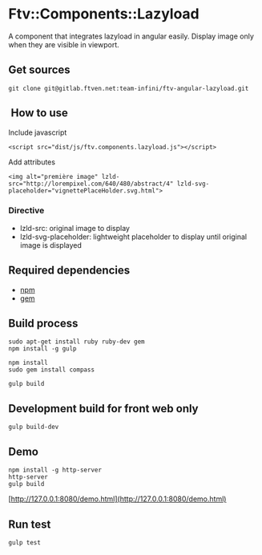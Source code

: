 # Ftv::Components::Lazyload

A component that integrates lazyload in angular easily. Display image only when they are visible in viewport.

## Get sources

```
git clone git@gitlab.ftven.net:team-infini/ftv-angular-lazyload.git
```

##  How to use

Include javascript

```
<script src="dist/js/ftv.components.lazyload.js"></script>
```

Add attributes

```
<img alt="première image" lzld-src="http://lorempixel.com/640/480/abstract/4" lzld-svg-placeholder="vignettePlaceHolder.svg.html">
```

### Directive

* lzld-src: original image to display
* lzld-svg-placeholder: lightweight placeholder to display until original image is displayed

## Required dependencies

- [npm](https://nodejs.org/)
- [gem](https://rubygems.org/)

## Build process

```
sudo apt-get install ruby ruby-dev gem
npm install -g gulp

npm install
sudo gem install compass

gulp build
```

## Development build for front web only

```
gulp build-dev
```

## Demo

```
npm install -g http-server
http-server
gulp build
```

[http://127.0.0.1:8080/demo.html](http://127.0.0.1:8080/demo.html)

## Run test

```
gulp test
```